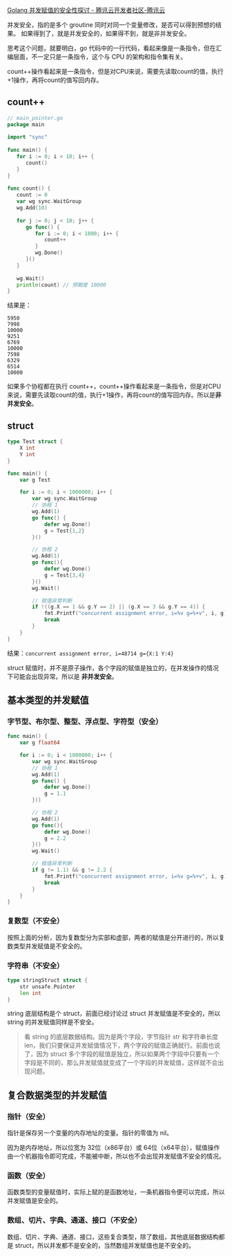 [Golang 并发赋值的安全性探讨 - 腾讯云开发者社区-腾讯云](https://cloud.tencent.com/developer/article/1810536)

并发安全，指的是多个 groutine 同时对同一个变量修改，是否可以得到预想的结果。
如果得到了，就是并发安全的，如果得不到，就是非并发安全。

思考这个问题，就要明白，go 代码中的一行代码，看起来像是一条指令，但在汇编层面，不一定只是一条指令，这个与 CPU 的架构和指令集有关。

count++操作看起来是一条指令，但是对CPU来说，需要先读取count的值，执行+1操作，再将count的值写回内存。

## count++

```go
// main_pointer.go  
package main  
  
import "sync"  
  
func main() {  
   for i := 0; i < 10; i++ {  
      count()  
   }  
}  
  
func count() {  
   count := 0  
   var wg sync.WaitGroup  
   wg.Add(10)  
  
   for j := 0; j < 10; j++ {  
      go func() {  
         for i := 0; i < 1000; i++ {  
            count++  
         }  
         wg.Done()  
      }()  
   }  
  
   wg.Wait()  
   println(count) // 预期是 10000
}
```

结果是：
```
5950
7998
10000
9251
6769
10000
7598
6329
6514
10000

```

如果多个协程都在执行 count++，count++操作看起来是一条指令，但是对CPU来说，需要先读取count的值，执行+1操作，再将count的值写回内存。所以是**非并发安全**。

## struct
```go
type Test struct {
	X int
	Y int
}

func main() {
	var g Test

	for i := 0; i < 1000000; i++ {
		var wg sync.WaitGroup
		// 协程 1
		wg.Add(1)
		go func() {
			defer wg.Done()
			g = Test{1,2}
		}()

		// 协程 2
		wg.Add(1)
		go func(){
			defer wg.Done()
			g = Test{3,4}
		}()
		wg.Wait()

		// 赋值异常判断
		if !((g.X == 1 && g.Y == 2) || (g.X == 3 && g.Y == 4)) {
			fmt.Printf("concurrent assignment error, i=%v g=%+v", i, g)
			break
		}
	}
}
```

结果：`concurrent assignment error, i=48714 g={X:1 Y:4}`

struct 赋值时，并不是原子操作，各个字段的赋值是独立的，在并发操作的情况下可能会出现异常。所以是 **非并发安全**。

## 基本类型的并发赋值

### 字节型、布尔型、整型、浮点型、字符型（安全）

```go
func main() {
	var g float64

	for i := 0; i < 1000000; i++ {
		var wg sync.WaitGroup
		// 协程 1
		wg.Add(1)
		go func() {
			defer wg.Done()
			g = 1.1
		}()

		// 协程 2
		wg.Add(1)
		go func(){
			defer wg.Done()
			g = 2.2
		}()
		wg.Wait()

		// 赋值异常判断
		if g != 1.1) && g != 2.2 {
			fmt.Printf("concurrent assignment error, i=%v g=%+v", i, g)
			break
		}
	}
}
```

### 复数型（不安全）
按照上面的分析，因为复数型分为实部和虚部，两者的赋值是分开进行的，所以复数类型并发赋值是不安全的。

### 字符串（不安全）

```go
type stringStruct struct {
	str unsafe.Pointer
	len int
}
```
string 底层结构是个 struct，前面已经讨论过 struct 并发赋值是不安全的，所以 string 的并发赋值同样是不安全。

> 看 string 的底层数据结构。因为是两个字段，字节指针 str 和字符串长度 len，我们只要保证并发赋值情况下，两个字段的赋值正确就行。前面也说了，因为 struct 多个字段的赋值是独立，所以如果两个字段中只要有一个字段是不同的，那么并发赋值就变成了一个字段的并发赋值，这样就不会出现问题。


## 复合数据类型的并发赋值

### 指针（安全）

指针是保存另一个变量的内存地址的变量。指针的零值为 nil。

因为是内存地址，所以位宽为 32位（x86平台）或 64位（x64平台），赋值操作由一个机器指令即可完成，不能被中断，所以也不会出现并发赋值不安全的情况。

### 函数（安全）

函数类型的变量赋值时，实际上赋的是函数地址，一条机器指令便可以完成，所以并发赋值是安全的。

### 数组、切片、字典、通道、接口（不安全）

数组、切片、字典、通道、接口，这些复合类型，除了数组，其他底层数据结构都是 struct，所以并发都不是安全的，当然数组并发赋值也是不安全的。
